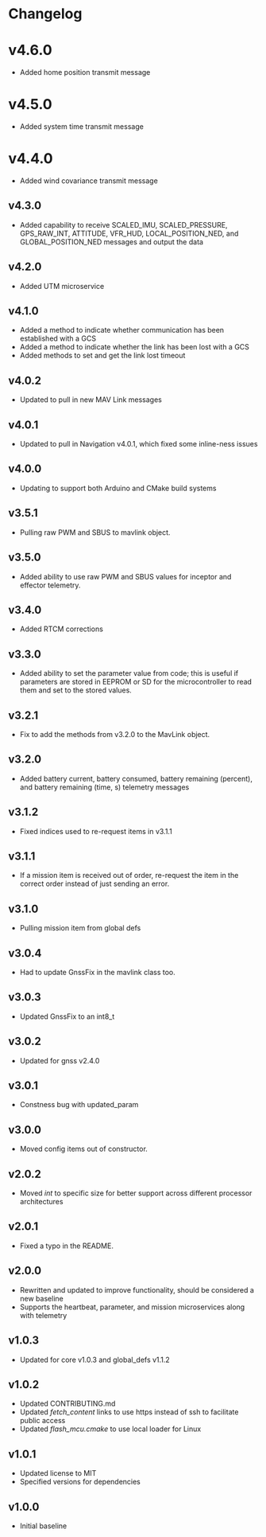 # Changelog

# v4.6.0
- Added home position transmit message

# v4.5.0
- Added system time transmit message

# v4.4.0
- Added wind covariance transmit message

## v4.3.0
- Added capability to receive SCALED_IMU, SCALED_PRESSURE, GPS_RAW_INT, ATTITUDE, VFR_HUD, LOCAL_POSITION_NED, and GLOBAL_POSITION_NED messages and output the data

## v4.2.0
- Added UTM microservice

## v4.1.0
- Added a method to indicate whether communication has been established with a GCS
- Added a method to indicate whether the link has been lost with a GCS
- Added methods to set and get the link lost timeout

## v4.0.2
- Updated to pull in new MAV Link messages

## v4.0.1
- Updated to pull in Navigation v4.0.1, which fixed some inline-ness issues

## v4.0.0
- Updating to support both Arduino and CMake build systems

## v3.5.1
- Pulling raw PWM and SBUS to mavlink object.

## v3.5.0
- Added ability to use raw PWM and SBUS values for inceptor and effector telemetry.

## v3.4.0
- Added RTCM corrections

## v3.3.0
- Added ability to set the parameter value from code; this is useful if parameters are stored in EEPROM or SD for the microcontroller to read them and set to the stored values.

## v3.2.1
- Fix to add the methods from v3.2.0 to the MavLink object.

## v3.2.0
- Added battery current, battery consumed, battery remaining (percent), and battery remaining (time, s) telemetry messages

## v3.1.2
- Fixed indices used to re-request items in v3.1.1

## v3.1.1
- If a mission item is received out of order, re-request the item in the correct order instead of just sending an error.

## v3.1.0
- Pulling mission item from global defs

## v3.0.4
- Had to update GnssFix in the mavlink class too.

## v3.0.3
- Updated GnssFix to an int8_t

## v3.0.2
- Updated for gnss v2.4.0

## v3.0.1
- Constness bug with updated_param

## v3.0.0
- Moved config items out of constructor.

## v2.0.2
- Moved *int* to specific size for better support across different processor architectures

## v2.0.1
- Fixed a typo in the README.

## v2.0.0
- Rewritten and updated to improve functionality, should be considered a new baseline
- Supports the heartbeat, parameter, and mission microservices along with telemetry

## v1.0.3
- Updated for core v1.0.3 and global_defs v1.1.2

## v1.0.2
- Updated CONTRIBUTING.md
- Updated *fetch_content* links to use https instead of ssh to facilitate public access
- Updated *flash_mcu.cmake* to use local loader for Linux

## v1.0.1
- Updated license to MIT
- Specified versions for dependencies

## v1.0.0
- Initial baseline

